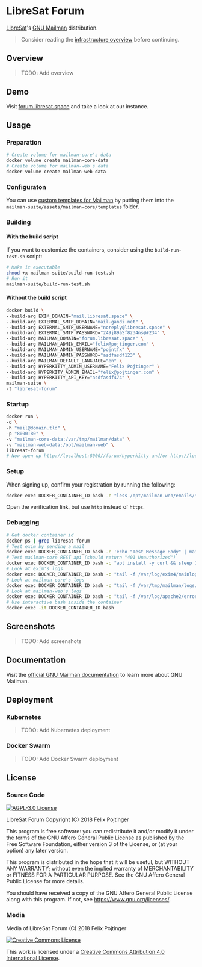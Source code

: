 # LibreSat Forum

[LibreSat](http://libresat.space/)'s [GNU Mailman](http://www.list.org/) distribution.

> Consider reading the [infrastructure overview](https://github.com/opensdcp/opensdcp-infrastructure#overview) before continuing.

## Overview

> TODO: Add overview

## Demo

Visit [forum.libresat.space](https://forum.libresat.space) and take a look at our instance.

## Usage

### Preparation

```bash
# Create volume for mailman-core's data
docker volume create mailman-core-data
# Create volume for mailman-web's data
docker volume create mailman-web-data
```

### Configuraton

You can use [custom templates for Mailman](http://docs.mailman3.org/en/latest/config-core.html#configure-templates) by putting them into the `mailman-suite/assets/mailman-core/templates` folder.

### Building

#### With the build script

If you want to customize the containers, consider using the `build-run-test.sh` script:

```bash
# Make it executable
chmod +x mailman-suite/build-run-test.sh
# Run it
mailman-suite/build-run-test.sh
```

#### Without the build script

```bash
docker build \
--build-arg EXIM_DOMAIN="mail.libresat.space" \
--build-arg EXTERNAL_SMTP_DOMAIN="mail.gandi.net" \
--build-arg EXTERNAL_SMTP_USERNAME="noreply@libresat.space" \
--build-arg EXTERNAL_SMTP_PASSWORD="249j89aSf8234ns@#234" \
--build-arg MAILMAN_DOMAIN="forum.libresat.space" \
--build-arg MAILMAN_ADMIN_EMAIL="felix@pojtinger.com" \
--build-arg MAILMAN_ADMIN_USERNAME="pojntfx" \
--build-arg MAILMAN_ADMIN_PASSWORD="asdfasdf123" \
--build-arg MAILMAN_DEFAULT_LANGUAGE="en" \
--build-arg HYPERKITTY_ADMIN_USERNAME="Felix Pojtinger" \
--build-arg HYPERKITY_ADMIN_EMAIL="felix@pojtinger.com" \
--build-arg HYPERKITTY_API_KEY="asdfasdf474" \
mailman-suite \
-t "libresat-forum"
```

### Startup

```bash
docker run \
-d \
-h "mail@domain.tld" \
-p "8000:80" \
-v "mailman-core-data:/var/tmp/mailman/data" \
-v "mailman-web-data:/opt/mailman-web" \
libresat-forum
# Now open up http://localhost:8000//forum/hyperkitty and/or http://localhost:8000//forum/postorius and sign up!
```

### Setup

When signing up, confirm your registration by running the following:

```bash
docker exec DOCKER_CONTAINER_ID bash -c "less /opt/mailman-web/emails/*.log"
```

Open the verification link, but use `http` instead of `https`.

### Debugging

```bash
# Get docker container id
docker ps | grep libresat-forum
# Test exim by sending a mail
docker exec DOCKER_CONTAINER_ID bash -c 'echo "Test Message Body" | mail -s "Test Message Subject" user@domain.tld'
# Test mailman-core REST api (should return "401 Unauthorized")
docker exec DOCKER_CONTAINER_ID bash -c "apt install -y curl && sleep 15 && curl http://localhost:8001/3.1 && apt remove curl"
# Look at exim's logs
docker exec DOCKER_CONTAINER_ID bash -c "tail -f /var/log/exim4/mainlog" # This will log all mail traffic
# Look at mailman-core's logs
docker exec DOCKER_CONTAINER_ID bash -c "tail -f /var/tmp/mailman/logs/mailman.log" # When you sign up and verify using hyperkitty/postorius, the REST actions will show up here
# Look at mailman-web's logs
docker exec DOCKER_CONTAINER_ID bash -c "tail -f /var/log/apache2/error.log" # mailman-web's wsgi server logs here
# Use interactive bash inside the container
docker exec -it DOCKER_CONTAINER_ID bash
```

## Screenshots

> TODO: Add screenshots

## Documentation

Visit the [official GNU Mailman documentation](http://docs.mailman3.org/en/latest/) to learn more about GNU Mailman.

## Deployment

### Kubernetes

> TODO: Add Kubernetes deployment

### Docker Swarm

> TODO: Add Docker Swarm deployment

## License

### Source Code

<a rel="license" href="https://www.gnu.org/licenses/agpl.html">
  <img alt="AGPL-3.0 License" style="border-width:0" src="https://www.gnu.org/graphics/agplv3-155x51.png"/>
</a>

LibreSat Forum
Copyright (C) 2018 Felix Pojtinger

This program is free software: you can redistribute it and/or modify it under the terms of the GNU Affero General Public License as published by the Free Software Foundation, either version 3 of the License, or (at your option) any later version.

This program is distributed in the hope that it will be useful, but WITHOUT ANY WARRANTY; without even the implied warranty of MERCHANTABILITY or FITNESS FOR A PARTICULAR PURPOSE. See the GNU Affero General Public License for more details.

You should have received a copy of the GNU Affero General Public License along with this program. If not, see <https://www.gnu.org/licenses/>.

### Media

Media of LibreSat Forum (C) 2018 Felix Pojtinger

<a rel="license" href="http://creativecommons.org/licenses/by/4.0/">
  <img alt="Creative Commons License" style="border-width:0" src="https://i.creativecommons.org/l/by/4.0/88x31.png"/>
</a>

This work is licensed under a <a rel="license" href="http://creativecommons.org/licenses/by/4.0/">Creative Commons Attribution 4.0 International License</a>.
